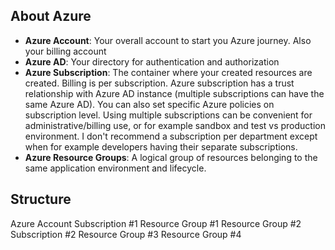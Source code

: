## About Azure
* **Azure Account**: Your overall account to start you Azure journey. Also your billing account
* **Azure AD**: Your directory for authentication and authorization
* **Azure Subscription**: The container where your created resources are created. Billing is per subscription. Azure subscription has a trust relationship with Azure AD instance (multiple subscriptions can have the same Azure AD). You can also set specific Azure policies on subscription level. Using multiple subscriptions can be convenient for administrative/billing use, or for example sandbox and test vs production environment. I don't recommend a subscription per department except when for example developers having their separate subscriptions.
* **Azure Resource Groups**: A logical group of resources belonging to the same application environment and lifecycle.

## Structure

Azure Account
    Subscription #1
        Resource Group #1
        Resource Group #2
    Subscription #2
        Resource Group #3
        Resource Group #4
